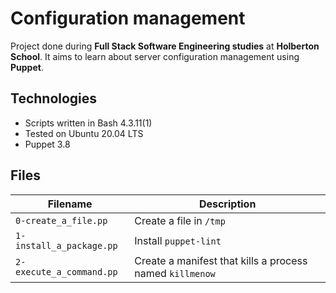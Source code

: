 # Configuration management

Project done during **Full Stack Software Engineering studies** at **Holberton School**. It aims to learn about server configuration management using **Puppet**.

## Technologies

- Scripts written in Bash 4.3.11(1)
- Tested on Ubuntu 20.04 LTS
- Puppet 3.8

## Files

| Filename                 | Description                                              |
| ------------------------ | -------------------------------------------------------- |
| `0-create_a_file.pp`     | Create a file in `/tmp`                                  |
| `1-install_a_package.pp` | Install `puppet-lint`                                    |
| `2-execute_a_command.pp` | Create a manifest that kills a process named `killmenow` |
